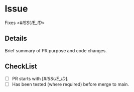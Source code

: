 # Issue

Fixes <#_ISSUE_ID_>

## Details

Brief summary of PR purpose and code changes.

## CheckList

- [ ] PR starts with [#_ISSUE_ID_].
- [ ] Has been tested (where required) before merge to main.

